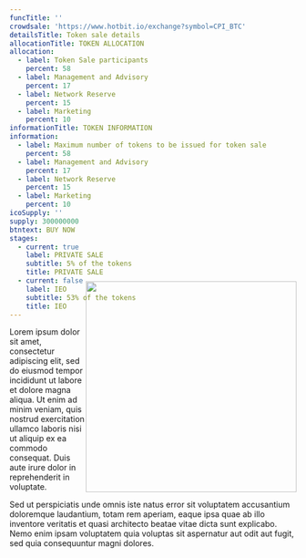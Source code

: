 ```yaml
---
funcTitle: ''
crowdsale: 'https://www.hotbit.io/exchange?symbol=CPI_BTC'
detailsTitle: Token sale details
allocationTitle: TOKEN ALLOCATION
allocation:
  - label: Token Sale participants
    percent: 58
  - label: Management and Advisory
    percent: 17
  - label: Network Reserve
    percent: 15
  - label: Marketing
    percent: 10
informationTitle: TOKEN INFORMATION
information:
  - label: Maximum number of tokens to be issued for token sale
    percent: 58
  - label: Management and Advisory
    percent: 17
  - label: Network Reserve
    percent: 15
  - label: Marketing
    percent: 10
icoSupply: ''
supply: 300000000
btntext: BUY NOW
stages:
  - current: true
    label: PRIVATE SALE
    subtitle: 5% of the tokens
    title: PRIVATE SALE
  - current: false
    label: IEO
    subtitle: 53% of the tokens
    title: IEO
---
```


<img src="/img/token.png" width="370" height="370" style="float: right; margin-top: -80px" />

Lorem ipsum dolor sit amet, consectetur adipiscing elit, sed do eiusmod tempor incididunt ut labore et dolore magna aliqua. Ut enim ad minim veniam, quis nostrud exercitation ullamco laboris nisi ut aliquip ex ea commodo consequat. Duis aute irure dolor in reprehenderit in voluptate.

Sed ut perspiciatis unde omnis iste natus error sit voluptatem accusantium doloremque laudantium, totam rem aperiam, eaque ipsa quae ab illo inventore veritatis et quasi architecto beatae vitae dicta sunt explicabo. Nemo enim ipsam voluptatem quia voluptas sit aspernatur aut odit aut fugit, sed quia consequuntur magni dolores.
